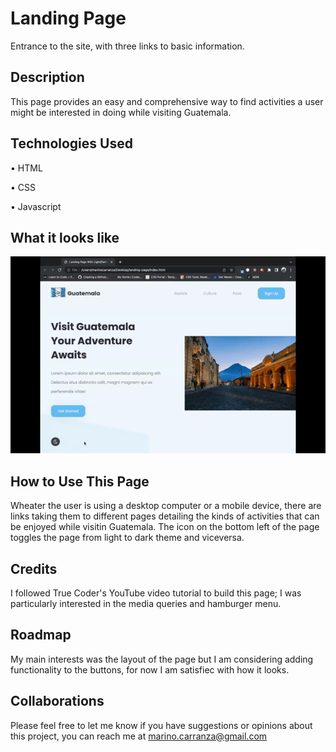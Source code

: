 # **Landing Page**
Entrance to the site, with three links to basic information.

## **Description**
This page provides an easy and comprehensive way to find activities a user might be interested in doing while visiting Guatemala.

## **Technologies Used**
•  HTML

•  CSS

•  Javascript

## **What it looks like**
<img src="./images/demo.gif">

## **How to Use This Page**
Wheater the user is using a desktop computer or a mobile device, there are links taking them to different pages detailing the kinds of activities that can be enjoyed while visitin Guatemala.
The icon on the bottom left of the page toggles the page from light to dark theme and viceversa.

## **Credits**
I followed True Coder's YouTube video tutorial to build this page; I was particularly interested in the media queries and hamburger menu.

## **Roadmap**
My main interests was the layout of the page but I am considering adding functionality to the buttons, for now I am satisfiec with how it looks.

## **Collaborations**
Please feel free to let me know if you have suggestions or opinions about this project, you can reach me at marino.carranza@gmail.com
